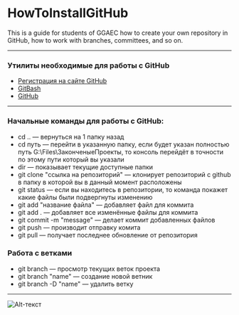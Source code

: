 # HowToInstallGitHub
This is a guide for students of GGAEC how to create your own repository in GitHub, how to work with branches, committees, and so on.

____

### Утилиты необходимые для работы с GitHub

- [Регистрация на сайте GitHub](https://github.com/) 
- [GitBash](https://gitforwindows.org/)
- [GitHub](https://desktop.github.com/) 

____

### Начальные команды для работы с GitHub: 
- cd .. — вернуться на 1 папку назад
- cd путь — перейти в указанную папку, если будет указан полностью путь G:\Files\ЗаконченыеПроекты, то консоль перейдёт в точности по этому пути который вы указали
- dir — показывает текущие доступные папки
- git clone "ссылка на репозиторий" — клонирует репозиторий с github в папку в которой вы в данный момент расположены
- git status — если вы находитесь в репозитории, то команда покажет какие файлы были подвергнуты изменению
- git add "название файла" — добавляет файл для коммита
- git add . — добавляет все изменённые файлы для коммита
- git commit -m "message" — делает коммит добавленных файлов
- git push — производит отправку комита
- git pull — получает последнее обновление от репозитория

### Работа с ветками

- git branch  — просмотр текущих веток проекта
- git branch "name" — создание новой ветник
- git branch -D "name" — удалить ветку

____

![Alt-текст](https://miro.medium.com/max/1400/1*vtwFq9A_DbHUHqfMC4W21A.png "GitHub")
  
